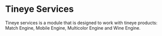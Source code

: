 # Tineye Services

Tineye services is a module that is designed to work with tineye products: Match Engine, Mobile Engine, Multicolor Engine and Wine Engine. 
